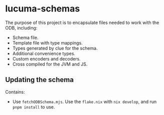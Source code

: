 # lucuma-schemas

The purpose of this project is to encapsulate files needed to work with the ODB, including:

- Schema file.
- Template file with type mappings.
- Types generated by clue for the schema.
- Additional convenience types.
- Custom encoders and decoders.
- Cross compiled for the JVM and JS.

## Updating the schema

Contains:

- Use `fetchODBSchema.mjs`. Use the `flake.nix` with `nix develop`, and run `pnpm install` to use.
